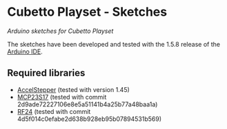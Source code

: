 # Cubetto Playset - Sketches
*Arduino sketches for Cubetto Playset*

The sketches have been developed and tested with the 1.5.8 release of the [Arduino IDE](http://arduino.cc/en/Main/Software).

## Required libraries

- [AccelStepper](http://www.airspayce.com/mikem/arduino/AccelStepper/) (tested with version 1.45)
- [MCP23S17](https://github.com/MajenkoLibraries/MCP23S17) (tested with commit 2d9ade72227106e8e5a51141b4a25b77a48baa1a)
- [RF24](https://github.com/tmrh20/RF24) (tested with commit 4d5f014c0efabe2d638b928eb95b07894531b569)
